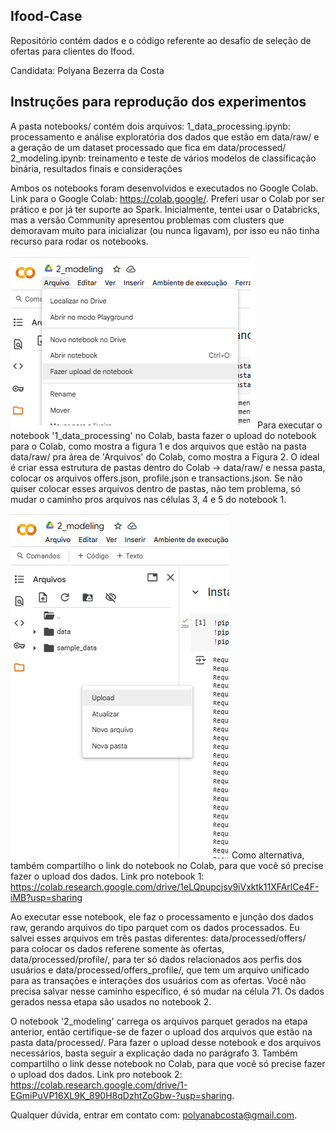 ## Ifood-Case

Repositório contém dados e o código referente ao desafio de seleção de ofertas para clientes do Ifood.

Candidata: Polyana Bezerra da Costa

## Instruções para reprodução dos experimentos

A pasta notebooks/ contém dois arquivos:
1_data_processing.ipynb: processamento e análise exploratória dos dados que estão em data/raw/ e a geração de um dataset processado que fica em data/processed/
2_modeling.ipynb: treinamento e teste de vários modelos de classificação binária, resultados finais e considerações

Ambos os notebooks foram desenvolvidos e executados no Google Colab. Link para o Google Colab: <https://colab.google/>. Preferi usar o Colab por ser prático e por já ter suporte ao Spark.
Inicialmente, tentei usar o Databricks, mas a versão Community apresentou problemas com clusters que demoravam muito para inicializar (ou nunca ligavam), por isso eu não tinha recurso para rodar os notebooks.

![1 - Upload de arquivo .ipynb](src/colab_upload.png)
Para executar o notebook '1_data_processing' no Colab, basta fazer o upload do notebook para o Colab, como mostra a figura 1 e dos arquivos que estão na pasta data/raw/ pra área de 'Arquivos' do Colab, como mostra a Figura 2. O ideal é criar essa estrutura de pastas dentro do Colab -> data/raw/ e nessa pasta, colocar os arquivos offers.json, profile.json e transactions.json. Se não quiser colocar esses arquivos dentro de pastas, não tem problema, só mudar o caminho pros arquivos nas células 3, 4 e 5 do notebook 1.

![2 - Upload de arquivos](src/upload_colab_2.png)
Como alternativa, também compartilho o link do notebook no Colab, para que você só precise fazer o upload dos dados. Link pro notebook 1: <https://colab.research.google.com/drive/1eLQpupcjsy9iVxktk11XFArlCe4F-iMB?usp=sharing>

Ao executar esse notebook, ele faz o processamento e junção dos dados raw, gerando arquivos do tipo parquet com os dados processados. Eu salvei esses arquivos em três pastas diferentes: data/processed/offers/ para colocar os dados referene somente às ofertas, data/processed/profile/, para ter só dados relacionados aos perfis dos usuários e data/processed/offers_profile/, que tem um arquivo unificado para as transações e interações dos usuários com as ofertas. Você não precisa salvar nesse caminho específico, é só mudar na célula 71. Os dados gerados nessa etapa são usados no notebook 2.

O notebook '2_modeling' carrega os arquivos parquet gerados na etapa anterior, então certifique-se de fazer o upload dos arquivos que estão na pasta data/processed/. Para fazer o upload desse notebook e dos arquivos necessários, basta seguir a explicação dada no parágrafo 3. Também compartilho o link desse notebook no Colab, para que você só precise fazer o upload dos dados. Link pro notebook 2: <https://colab.research.google.com/drive/1-EGmiPuVP16XL9K_890H8qDzhtZoGbw-?usp=sharing>.

Qualquer dúvida, entrar em contato com: polyanabcosta@gmail.com.
